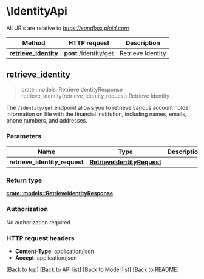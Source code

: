 # \IdentityApi

All URIs are relative to *https://sandbox.plaid.com*

Method | HTTP request | Description
------------- | ------------- | -------------
[**retrieve_identity**](IdentityApi.md#retrieve_identity) | **post** /identity/get | Retrieve Identity



## retrieve_identity

> crate::models::RetrieveIdentityResponse retrieve_identity(retrieve_identity_request)
Retrieve Identity

The `/identity/get` endpoint allows you to retrieve various account holder information on file with the financial institution, including names, emails, phone numbers, and addresses.

### Parameters


Name | Type | Description  | Required | Notes
------------- | ------------- | ------------- | ------------- | -------------
**retrieve_identity_request** | [**RetrieveIdentityRequest**](RetrieveIdentityRequest.md) |  | [required] |

### Return type

[**crate::models::RetrieveIdentityResponse**](RetrieveIdentityResponse.md)

### Authorization

No authorization required

### HTTP request headers

- **Content-Type**: application/json
- **Accept**: application/json

[[Back to top]](#) [[Back to API list]](../README.md#documentation-for-api-endpoints) [[Back to Model list]](../README.md#documentation-for-models) [[Back to README]](../README.md)

